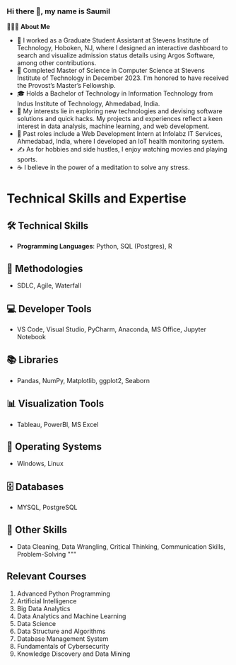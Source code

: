 ### Hi there 👋, my name is Saumil

👨🏻‍💻 **About Me**
- 💼 I worked as a Graduate Student Assistant at Stevens Institute of Technology, Hoboken, NJ, where I designed an interactive dashboard to search and visualize admission status details using Argos Software, among other contributions.
- 🔭 Completed Master of Science in Computer Science at Stevens Institute of Technology in December 2023. I'm honored to have received the Provost’s Master’s Fellowship.
- 🎓 Holds a Bachelor of Technology in Information Technology from Indus Institute of Technology, Ahmedabad, India.
- 🤔 My interests lie in exploring new technologies and devising software solutions and quick hacks. My projects and experiences reflect a keen interest in data analysis, machine learning, and web development.
- 💼 Past roles include a Web Development Intern at Infolabz IT Services, Ahmedabad, India, where I developed an IoT health monitoring system.
- ✍️ As for hobbies and side hustles, I enjoy watching movies and playing sports.
- ☕ I believe in the power of a meditation to solve any stress.


# Technical Skills and Expertise

## 🛠 Technical Skills
- **Programming Languages**: Python, SQL (Postgres), R

## 📘 Methodologies
- SDLC, Agile, Waterfall

## 💻 Developer Tools
- VS Code, Visual Studio, PyCharm, Anaconda, MS Office, Jupyter Notebook

## 📚 Libraries
- Pandas, NumPy, Matplotlib, ggplot2, Seaborn

## 📊 Visualization Tools
- Tableau, PowerBI, MS Excel

## 💾 Operating Systems
- Windows, Linux

## 🗄 Databases
- MYSQL, PostgreSQL

## 🌟 Other Skills
- Data Cleaning, Data Wrangling, Critical Thinking, Communication Skills, Problem-Solving
"""


## Relevant Courses

1. Advanced Python Programming
2. Artificial Intelligence
3. Big Data Analytics
4. Data Analytics and Machine Learning
5. Data Science
6. Data Structure and Algorithms
7. Database Management System
8. Fundamentals of Cybersecurity
9. Knowledge Discovery and Data Mining







